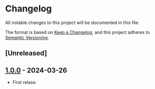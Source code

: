 # Changelog

All notable changes to this project will be documented in this file.

The format is based on [Keep a Changelog](https://keepachangelog.com/en/1.1.0/),
and this project adheres to [Semantic Versioning](https://semver.org/spec/v2.0.0.html).

## [Unreleased]

## [1.0.0] - 2024-03-26

- First relase.

[1.0.0]: https://github.com/pronamic/pronamic-pay-worldline-direct-hosted-checkout/releases/tag/v1.0.0
